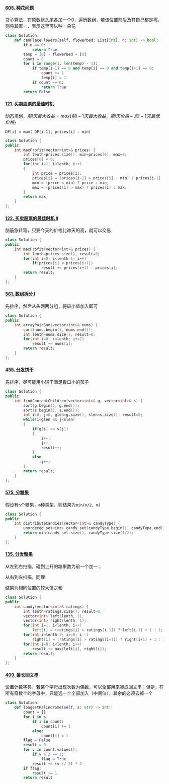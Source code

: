 #### [605. 种花问题](https://leetcode-cn.com/problems/can-place-flowers/)

贪心算法，在原数组头尾各加一个0，遍历数组，若该位置前后及其自己都是零，则将其置一，表示这里可以种一朵花

```python
class Solution:
    def canPlaceFlowers(self, flowerbed: List[int], n: int) -> bool:
        if n == 0:
            return True
        temp = [0] + flowerbed + [0]
        count = 0
        for i in range(1, len(temp) - 1):
            if temp[i-1] == 0 and temp[i] == 0 and temp[i+1] == 0:
                count += 1
                temp[i] = 1
            if count == n:
                return True
        return False
```

#### [121. 买卖股票的最佳时机](https://leetcode-cn.com/problems/best-time-to-buy-and-sell-stock/)

动态规划，$前i天最大收益=max\{前i-1天最大收益，第i天价格-前i-1天最低价格\}$

`DP[i] = max( DP[i-1], prices[i] - min)`

```C++
class Solution {
public:
    int maxProfit(vector<int>& prices) {
        int lenth=prices.size(), min=prices[0], max=0;
        prices[0] = 0;
        for(int i=1; i<lenth; i++)
        {
            int price = prices[i];
            prices[i] = (prices[i-1] > prices[i] - min) ? prices[i-1] : prices[i] - min;
            min = (price < min) ? price : min;
            max = (prices[i] > max) ? prices[i] : max;
        }
        return max;
    }   
};
```

#### [122. 买卖股票的最佳时机 II](https://leetcode-cn.com/problems/best-time-to-buy-and-sell-stock-ii/)

脑筋急转弯，只要今天的价格比昨天的高，就可以交易

```C++
class Solution {
public:
    int maxProfit(vector<int>& prices) {
        int lenth=prices.size(), result=0;
        for(int i=0; i<lenth-1; i++)
            if(prices[i] < prices[i+1])
                result += prices[i+1] - prices[i];
        return result;
    }
};
```

#### [561. 数组拆分 I](https://leetcode-cn.com/problems/array-partition-i/)

先排序，然后从头两两分组，将较小值加入即可

```C++
class Solution {
public:
    int arrayPairSum(vector<int>& nums) {
        sort(nums.begin(), nums.end());
        int lenth=nums.size(), result=0;
        for(int i=0; i<lenth; i+=2)
            result += nums[i];
        return result;
    }
};
```

#### [455. 分发饼干](https://leetcode-cn.com/problems/assign-cookies/)

先排序，尽可能用小饼干满足胃口小的孩子

```C++
class Solution {
public:
    int findContentChildren(vector<int>& g, vector<int>& s) {
        sort(g.begin(), g.end());
        sort(s.begin(), s.end());
        int i=0, j=0, glen=g.size(), slen=s.size(), result=0;
        while(i<glen && j<slen)
        {
            if(g[i] <= s[j])
            {
                i++;
                j++;
                result++;
            }
            else
                j++;
        }
        return result;
    }
};
```

#### [575. 分糖果](https://leetcode-cn.com/problems/distribute-candies/)

假设有`n`个糖果，`m`种类型，则结果为`min(n/2, m)`

```C++
class Solution {
public:
    int distributeCandies(vector<int>& candyType) {
        unordered_set<int> candy_set(candyType.begin(), candyType.end());
        return min(candy_set.size(), candyType.size()/2);
    }
};
```

#### [135. 分发糖果](https://leetcode-cn.com/problems/candy/)

从左到右扫描，碰到上升的糖果数为前一个加一；

从右到左扫描，同理

结果为相同位置的较大值之和

```C++
class Solution {
public:
    int candy(vector<int>& ratings) {
        int lenth=ratings.size(), result=0;
        vector<int> left(lenth, 1);
        vector<int> right(lenth, 1);
        for(int i=1; i<lenth; i++)
            left[i] = (ratings[i] > ratings[i-1]) ? left[i-1] + 1 : 1;
        for(int i=lenth-2; i>=0; i--)
            right[i] = (ratings[i] > ratings[i+1]) ? right[i+1] + 1 : 1;
        for(int i=0; i<lenth; i++)
            result += max(left[i], right[i]);
        return result;
    }
};
```

#### [409. 最长回文串](https://leetcode-cn.com/problems/longest-palindrome/)

设置计数字典，若某个字母出现次数为偶数，可以全部用来凑成回文串；但是，在所有奇数个的字母中，只能选一个全部加入（中间位），其余的必须去掉一个

```python
class Solution:
    def longestPalindrome(self, s: str) -> int:
        count = {}
        for i in s:
            if i in count:
                count[i] += 1
            else:
                count[i] = 1
        flag = False
        result = 0
        for v in count.values():
            if v % 2 == 1:
                flag = True
            result += (v // 2) * 2
        if flag:
            result += 1
        return result
```

